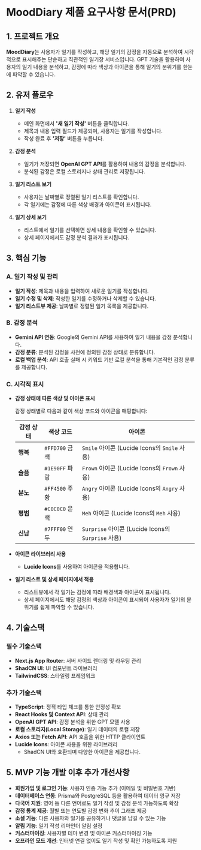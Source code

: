# MoodDiary 제품 요구사항 문서(PRD)

## 1. 프로젝트 개요

**MoodDiary**는 사용자가 일기를 작성하고, 해당 일기의 감정을 자동으로 분석하여 시각적으로 표시해주는 단순하고 직관적인 일기장 서비스입니다. GPT 기술을 활용하여 사용자의 일기 내용을 분석하고, 감정에 따라 색상과 아이콘을 통해 일기의 분위기를 한눈에 파악할 수 있습니다.

## 2. 유저 플로우

1. **일기 작성**

    - 메인 화면에서 **'새 일기 작성'** 버튼을 클릭합니다.
    - 제목과 내용 입력 필드가 제공되며, 사용자는 일기를 작성합니다.
    - 작성 완료 후 **'저장'** 버튼을 누릅니다.

2. **감정 분석**

    - 일기가 저장되면 **OpenAI GPT API**를 활용하여 내용의 감정을 분석합니다.
    - 분석된 감정은 로컬 스토리지나 상태 관리로 저장됩니다.

3. **일기 리스트 보기**

    - 사용자는 날짜별로 정렬된 일기 리스트를 확인합니다.
    - 각 일기에는 감정에 따른 색상 배경과 아이콘이 표시됩니다.

4. **일기 상세 보기**

    - 리스트에서 일기를 선택하면 상세 내용을 확인할 수 있습니다.
    - 상세 페이지에서도 감정 분석 결과가 표시됩니다.

## 3. 핵심 기능

### A. 일기 작성 및 관리

-   **일기 작성**: 제목과 내용을 입력하여 새로운 일기를 작성합니다.
-   **일기 수정 및 삭제**: 작성한 일기를 수정하거나 삭제할 수 있습니다.
-   **일기 리스트뷰 제공**: 날짜별로 정렬된 일기 목록을 제공합니다.

### B. 감정 분석

-   **Gemini API 연동**: Google의 Gemini API를 사용하여 일기 내용을 감정 분석합니다.
-   **감정 분류**: 분석된 감정을 사전에 정의된 감정 상태로 분류합니다.
-   **로컬 백업 분석**: API 호출 실패 시 키워드 기반 로컬 분석을 통해 기본적인 감정 분류를 제공합니다.

### C. 시각적 표시

-   **감정 상태에 따른 색상 및 아이콘 표시**

    감정 상태별로 다음과 같이 색상 코드와 아이콘을 매핑합니다:

    | 감정 상태 | 색상 코드      | 아이콘                                             |
    | --------- | -------------- | -------------------------------------------------- |
    | **행복**  | `#FFD700` 금색 | `Smile` 아이콘 (Lucide Icons의 `Smile` 사용)       |
    | **슬픔**  | `#1E90FF` 파랑 | `Frown` 아이콘 (Lucide Icons의 `Frown` 사용)       |
    | **분노**  | `#FF4500` 주황 | `Angry` 아이콘 (Lucide Icons의 `Angry` 사용)       |
    | **평범**  | `#C0C0C0` 은색 | `Meh` 아이콘 (Lucide Icons의 `Meh` 사용)           |
    | **신남**  | `#7FFF00` 연두 | `Surprise` 아이콘 (Lucide Icons의 `Surprise` 사용) |

-   **아이콘 라이브러리 사용**

    -   **Lucide Icons**를 사용하여 아이콘을 적용합니다.

-   **일기 리스트 및 상세 페이지에서 적용**

    -   리스트뷰에서 각 일기는 감정에 따라 배경색과 아이콘이 표시됩니다.
    -   상세 페이지에서도 해당 감정의 색상과 아이콘이 표시되어 사용자가 일기의 분위기를 쉽게 파악할 수 있습니다.

## 4. 기술스택

### 필수 기술스택

-   **Next.js App Router**: 서버 사이드 렌더링 및 라우팅 관리
-   **ShadCN UI**: UI 컴포넌트 라이브러리
-   **TailwindCSS**: 스타일링 프레임워크

### 추가 기술스택

-   **TypeScript**: 정적 타입 체크를 통한 안정성 확보
-   **React Hooks 및 Context API**: 상태 관리
-   **OpenAI GPT API**: 감정 분석을 위한 GPT 모델 사용
-   **로컬 스토리지(Local Storage)**: 일기 데이터의 로컬 저장
-   **Axios 또는 Fetch API**: API 호출을 위한 HTTP 클라이언트
-   **Lucide Icons**: 아이콘 사용을 위한 라이브러리
    -   ShadCN UI와 호환되며 다양한 아이콘을 제공합니다.

## 5. MVP 기능 개발 이후 추가 개선사항

-   **회원가입 및 로그인 기능**: 사용자 인증 기능 추가 (이메일 및 비밀번호 기반)
-   **데이터베이스 연동**: Prisma와 PostgreSQL 등을 활용하여 데이터 영구 저장
-   **다국어 지원**: 영어 등 다른 언어로도 일기 작성 및 감정 분석 가능하도록 확장
-   **감정 통계 제공**: 월별 또는 연도별 감정 변화 추이 그래프 제공
-   **소셜 기능**: 다른 사용자와 일기를 공유하거나 댓글을 남길 수 있는 기능
-   **알림 기능**: 일기 작성 리마인더 알림 설정
-   **커스터마이징**: 사용자별 테마 변경 및 아이콘 커스터마이징 기능
-   **오프라인 모드 개선**: 인터넷 연결 없이도 일기 작성 및 확인 가능하도록 지원
